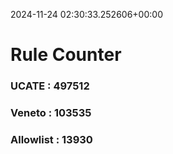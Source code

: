 2024-11-24 02:30:33.252606+00:00
# Rule Counter 
 ### UCATE : 497512

 ### Veneto : 103535

 ### Allowlist : 13930